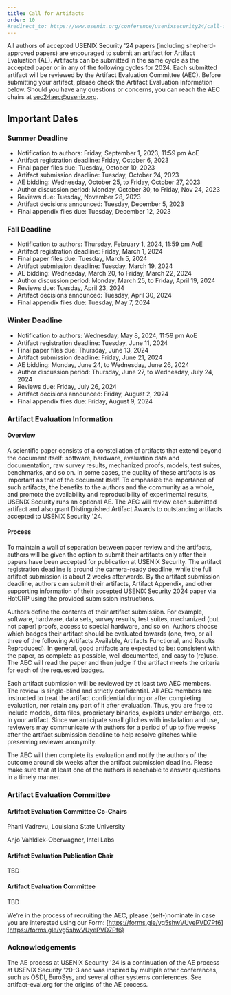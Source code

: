 ```yaml
---
title: Call for Artifacts
order: 10
#redirect_to: https://www.usenix.org/conference/usenixsecurity24/call-for-artifacts
---
```


All authors of accepted USENIX Security '24 papers (including shepherd-approved papers) are encouraged to submit an artifact for Artifact Evaluation (AE). Artifacts can be submitted in the same cycle as the accepted paper or in any of the following cycles for 2024. Each submitted artifact will be reviewed by the Artifact Evaluation Committee (AEC). Before submitting your artifact, please check the Artifact Evaluation Information below. Should you have any questions or concerns, you can
reach the AEC chairs at [sec24aec@usenix.org](mailto:sec24aec@usenix.org).

## Important Dates

### Summer Deadline

* Notification to authors: Friday, September 1, 2023, 11:59 pm AoE
* Artifact registration deadline: Friday, October 6, 2023
* Final paper files due: Tuesday, October 10, 2023
* Artifact submission deadline: Tuesday, October 24, 2023
* AE bidding: Wednesday, October 25, to Friday, October 27, 2023
* Author discussion period: Monday, October 30, to Friday, Nov 24, 2023
* Reviews due: Tuesday, November 28, 2023
* Artifact decisions announced: Tuesday, December 5, 2023
* Final appendix files due: Tuesday, December 12, 2023

### Fall Deadline

* Notification to authors: Thursday, February 1, 2024, 11:59 pm AoE
* Artifact registration deadline: Friday, March 1, 2024
* Final paper files due: Tuesday, March 5, 2024
* Artifact submission deadline: Tuesday, March 19, 2024
* AE bidding: Wednesday, March 20, to Friday, March 22, 2024
* Author discussion period: Monday, March 25, to Friday, April 19, 2024
* Reviews due: Tuesday, April 23, 2024
* Artifact decisions announced: Tuesday, April 30, 2024
* Final appendix files due: Tuesday, May 7, 2024

### Winter Deadline

* Notification to authors: Wednesday, May 8, 2024, 11:59 pm AoE
* Artifact registration deadline: Tuesday, June 11, 2024
* Final paper files due: Thursday, June 13, 2024
* Artifact submission deadline: Friday, June 21, 2024
* AE bidding: Monday, June 24, to Wednesday, June 26, 2024
* Author discussion period: Thursday, June 27, to Wednesday, July 24, 2024
* Reviews due: Friday, July 26, 2024
* Artifact decisions announced: Friday, August 2, 2024
* Final appendix files due: Friday, August 9, 2024

### Artifact Evaluation Information

#### Overview

A scientific paper consists of a constellation of artifacts that extend beyond the document itself: software, hardware, evaluation data and documentation, raw survey results, mechanized proofs, models, test suites, benchmarks, and so on. In some cases, the quality of these artifacts is as important as that of the document itself. To emphasize the importance of such artifacts, the benefits to the authors and the community as a whole, and promote the availability and reproducibility of experimental results, USENIX Security runs an optional AE. The AEC will review each submitted artifact and also grant Distinguished Artifact Awards to outstanding artifacts accepted to USENIX Security '24.

#### Process

To maintain a wall of separation between paper review and the artifacts, authors will be given the option to submit their artifacts only after their papers have been accepted for publication at USENIX Security. The artifact registration deadline is around the camera-ready deadline, while the full artifact submission is about 2 weeks afterwards. By the artifact submission deadline, authors can submit their artifacts, Artifact Appendix, and other supporting information of their accepted USENIX Security 2024 paper via HotCRP using the provided submission instructions.

Authors define the contents of their artifact submission. For example, software, hardware, data sets, survey results, test suites, mechanized (but not paper) proofs, access to special hardware, and so on. Authors choose which badges their artifact should be evaluated towards (one, two, or all three of the following Artifacts Available, Artifacts Functional, and Results Reproduced). In general, good artifacts are expected to be: consistent with the paper, as complete as possible, well documented, and easy to (re)use. The AEC will read the paper and then judge if the artifact meets the criteria for each of the requested badges.

Each artifact submission will be reviewed by at least two AEC members. The review is single-blind and strictly confidential. All AEC members are instructed to treat the artifact confidential during or after completing evaluation, nor retain any part of it after evaluation. Thus, you are free to include models, data files, proprietary binaries, exploits under embargo, etc. in your artifact. Since we anticipate small glitches with installation and use, reviewers may communicate with authors for a period of up to five weeks after the artifact submission deadline to help resolve glitches while preserving reviewer anonymity.

The AEC will then complete its evaluation and notify the authors of the outcome around six weeks after the artifact submission deadline. Please make sure that at least one of the authors is reachable to answer questions in a timely manner.

### Artifact Evaluation Committee

#### Artifact Evaluation Committee Co-Chairs
Phani Vadrevu, Louisiana State University

Anjo Vahldiek-Oberwagner, Intel Labs

#### Artifact Evaluation Publication Chair
TBD

#### Artifact Evaluation Committee
TBD

We’re in the process of recruiting the AEC, please (self-)nominate in case you are interested using our Form: [https://forms.gle/vg5shwVUyePVD7Pf6](https://forms.gle/vg5shwVUyePVD7Pf6)

### Acknowledgements

The AE process at USENIX Security '24 is a continuation of the AE process at USENIX Security '20–3 and was inspired by multiple other conferences, such as OSDI, EuroSys, and several other systems conferences. See artifact-eval.org for the origins of the AE process.

